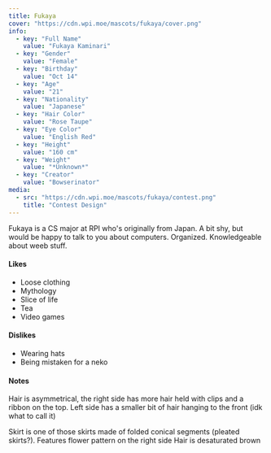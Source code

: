 ```yaml
---
title: Fukaya
cover: "https://cdn.wpi.moe/mascots/fukaya/cover.png"
info:
  - key: "Full Name"
    value: "Fukaya Kaminari"
  - key: "Gender"
    value: "Female"
  - key: "Birthday"
    value: "Oct 14"
  - key: "Age"
    value: "21"
  - key: "Nationality"
    value: "Japanese"
  - key: "Hair Color"
    value: "Rose Taupe"
  - key: "Eye Color"
    value: "English Red"
  - key: "Height"
    value: "160 cm"
  - key: "Weight"
    value: "*Unknown*"
  - key: "Creator"
    value: "Bowserinator"
media:
  - src: "https://cdn.wpi.moe/mascots/fukaya/contest.png"
    title: "Contest Design"
---
```


Fukaya is a CS major at RPI who's originally from Japan. A bit shy, but would be happy to talk to you about computers. Organized. Knowledgeable about weeb stuff.

<!--more-->

#### Likes

- Loose clothing
- Mythology
- Slice of life
- Tea
- Video games

#### Dislikes

- Wearing hats
- Being mistaken for a neko

#### Notes

Hair is asymmetrical, the right side has more hair held with clips and a ribbon on the top. Left side has a smaller bit of hair hanging to the front (idk what to call it)

Skirt is one of those skirts made of folded conical segments (pleated skirts?). Features flower pattern on the right side
Hair is desaturated brown
